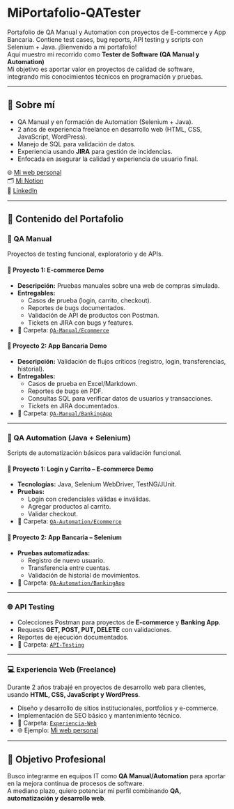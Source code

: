 # MiPortafolio-QATester
Portafolio de QA Manual y Automation con proyectos de E-commerce y App Bancaria. Contiene test cases, bug reports, API testing y scripts con Selenium + Java.
¡Bienvenido a mi portafolio!  
Aquí muestro mi recorrido como **Tester de Software (QA Manual y Automation)**  
Mi objetivo es aportar valor en proyectos de calidad de software, integrando mis conocimientos técnicos en programación y pruebas.

---

## 📌 Sobre mí
- QA Manual y en formación de Automation (Selenium + Java).  
- 2 años de experiencia freelance en desarrollo web (HTML, CSS, JavaScript, WordPress).  
- Manejo de SQL para validación de datos.  
- Experiencia usando **JIRA** para gestión de incidencias.  
- Enfocada en asegurar la calidad y experiencia de usuario final.  

🌐 [Mi web personal](https://agustinagmz.github.io)  
🗂️ [Mi Notion](enlace-a-tu-notion)  
💼 [LinkedIn](tu-linkedin)

---

## 📂 Contenido del Portafolio

### 🔎 QA Manual
Proyectos de testing funcional, exploratorio y de APIs.

#### 📌 Proyecto 1: E-commerce Demo
- **Descripción:** Pruebas manuales sobre una web de compras simulada.  
- **Entregables:**  
  - Casos de prueba (login, carrito, checkout).  
  - Reportes de bugs documentados.  
  - Validación de API de productos con Postman.  
  - Tickets en JIRA con bugs y features.  
- 📂 Carpeta: [`QA-Manual/Ecommerce`](QA-Manual/Ecommerce)

#### 📌 Proyecto 2: App Bancaria Demo
- **Descripción:** Validación de flujos críticos (registro, login, transferencias, historial).  
- **Entregables:**  
  - Casos de prueba en Excel/Markdown.  
  - Reportes de bugs en PDF.  
  - Consultas SQL para verificar datos de usuarios y transacciones.  
  - Tickets en JIRA documentados.  
- 📂 Carpeta: [`QA-Manual/BankingApp`](QA-Manual/BankingApp)

---

### 🤖 QA Automation (Java + Selenium)
Scripts de automatización básicos para validación funcional.

#### 📌 Proyecto 1: Login y Carrito – E-commerce Demo
- **Tecnologías:** Java, Selenium WebDriver, TestNG/JUnit.  
- **Pruebas:**  
  - Login con credenciales válidas e inválidas.  
  - Agregar productos al carrito.  
  - Validar checkout.  
- 📂 Carpeta: [`QA-Automation/Ecommerce`](QA-Automation/Ecommerce)

#### 📌 Proyecto 2: App Bancaria – Selenium
- **Pruebas automatizadas:**  
  - Registro de nuevo usuario.  
  - Transferencia entre cuentas.  
  - Validación de historial de movimientos.  
- 📂 Carpeta: [`QA-Automation/BankingApp`](QA-Automation/BankingApp)

---

### 🌐 API Testing
- Colecciones Postman para proyectos de **E-commerce** y **Banking App**.  
- Requests **GET, POST, PUT, DELETE** con validaciones.  
- Reportes de ejecución documentados.  
- 📂 Carpeta: [`API-Testing`](API-Testing)

---

### 💻 Experiencia Web (Freelance)
Durante 2 años trabajé en proyectos de desarrollo web para clientes, usando **HTML, CSS, JavaScript y WordPress**.  
- Diseño y desarrollo de sitios institucionales, portfolios y e-commerce.  
- Implementación de SEO básico y mantenimiento técnico.  
- 📂 Carpeta: [`Experiencia-Web`](Experiencia-Web)  
- 🌐 Ejemplo: [Mi web personal](https://agustinagmz.github.io)

---

## 🚀 Objetivo Profesional
Busco integrarme en equipos IT como **QA Manual/Automation** para aportar en la mejora continua de procesos de software.  
A mediano plazo, quiero potenciar mi perfil combinando **QA, automatización y desarrollo web**.

